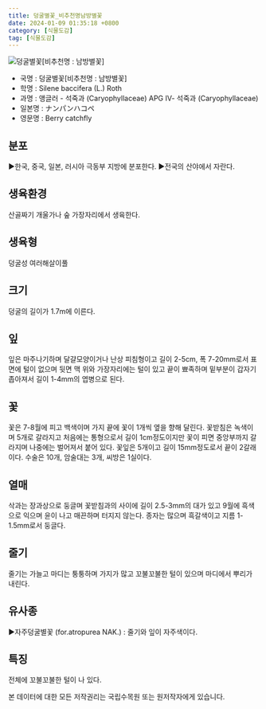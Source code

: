 ```yaml
---
title: 덩굴별꽃_비추천명남방별꽃
date: 2024-01-09 01:35:18 +0800
category: [식물도감]
tag: [식물도감]
---
```




![덩굴별꽃[비추천명 : 남방별꽃]](/fileUpload/plants/basic/Caryophyllaceae/Cucubalus/30114/3_th2.JPG)
- 국명 : 덩굴별꽃[비추천명 : 남방별꽃]
- 학명 : Silene baccifera (L.) Roth
- 과명 : 앵글러 - 석죽과 (Caryophyllaceae) APG Ⅳ- 석죽과 (Caryophyllaceae)
- 일본명 : ナンパンハコペ
- 영문명 : Berry catchfly


## 분포
▶한국, 중국, 일본, 러시아 극동부 지방에 분포한다.▶전국의 산야에서 자란다.
## 생육환경
산골짜기 개울가나 숲 가장자리에서 생육한다.
## 생육형
덩굴성 여러해살이풀
## 크기
덩굴의 길이가 1.7m에 이른다.
## 잎
잎은 마주나기하며 달걀모양이거나 난상 피침형이고 길이 2-5cm, 폭 7-20mm로서 표면에 털이 없으며 뒷면 맥 위와 가장자리에는 털이 있고 끝이 뾰족하며 밑부분이 갑자기 좁아져서 길이 1-4mm의 엽병으로 된다.
## 꽃
꽃은 7-8월에 피고 백색이며 가지 끝에 꽃이 1개씩 옆을 향해 달린다. 꽃받침은 녹색이며 5개로 갈라지고 처음에는 통형으로서 길이 1cm정도이지만 꽃이 피면 중앙부까지 갈라지며 나중에는 벌어져서 붙어 있다. 꽃잎은 5개이고 길이 15mm정도로서 끝이 2갈래이다. 수술은 10개, 암술대는 3개, 씨방은 1실이다.
## 열매
삭과는 장과상으로 둥글며 꽃받침과의 사이에 길이 2.5-3mm의 대가 있고 9월에 흑색으로 익으며 윤이 나고 매끈하며 터지지 않는다. 종자는 많으며 흑갈색이고 지름 1-1.5mm로서 둥글다.
## 줄기
줄기는 가늘고 마디는 퉁퉁하며 가지가 많고 꼬불꼬불한 털이 있으며 마디에서 뿌리가 내린다.
## 유사종
▶자주덩굴별꽃 (for.atropurea NAK.) : 줄기와 잎이 자주색이다.
## 특징
전체에 꼬불꼬불한 털이 나 있다.






본 데이터에 대한 모든 저작권리는 국립수목원 또는 원저작자에게 있습니다.
